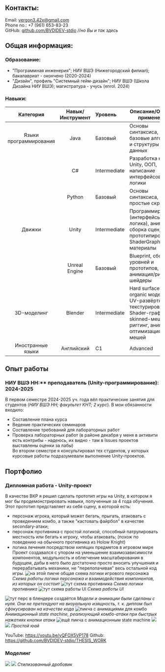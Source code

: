 ## Контакты:
Email: vergon3.42x@gmail.com \
Phone no.: +7 (961) 653-83-23  \
GitHub: [github.com/BVDIDEV-stdio](https://github.com/BVDIDEV-stdio) *//но Вы и так здесь* 

## Общая информация:
### Образование:
- "Программная инженерия"; НИУ ВШЭ (Нижегородский филиал); бакалавриат - окончено (2020-2024)
- "Дизайн", профиль "Системный гейм-дизайн"; НИУ ВШЭ (Школа Дизайна НИУ ВШЭ); магистратура - учусь (enrol. 2024)

### Навыки:
| Категория              | Навык/Инструмент | Уровень        | Описание/Области применения                                                                                                      |
|:----------------------:|:----------------:|:---------------|----------------------------------------------------------------------------------------------------------------------------------|
| Языки программирования | Java             | Базовый        | Основы синтаксиса, базовые алгоритмы и структуры данных                                                                          |
|                        | C#               | Intermediate   | Разработка на Unity, ООП, написание интерфейсов и логики                                                                         |
|                        | Python           | Базовый        | Основы синтаксиса, простые скрипты                                                                                               |
| Движки                 | Unity            | Intermediate   | Программирование (интерфейсы, логика), анимация, сборка сцен, прототипирование, ShaderGraph, материалы                           |
|                        | Unreal Engine    | Базовый        | Blueprint, сборка уровней и прототипов, анимация/риггинг, шейдеры                                                                |
| 3D-моделинг            | Blender          | Intermediate   | Hard surface и organic моделинг, UV-развёртки, текстурирование, Shader-графы, skinned-меши, риггинг, анимация, оптимизация мешей |
| Иностранные языки      | Английский       | C1             | Advanced                                                                                                                         |

## Опыт работы
### НИУ ВШЭ НН:** преподаватель (Unity-программирование): 2024-2025 

В первом семестре 2024-2025 уч. года вёл практические занятия для студентов (*НИУ ВШЭ НН; факультет КНТ; 2 курс*). В мои обязанности входило:
- Составление плана курса
- Ведение практических семинаров
- Составление требований для лабораторных работ
- Проверка лабораторных работ (в районе декабря у меня в активити есть контрибы - надеюсь, их видно - там в Issues проектов выставлены оценки за лабы)\
Во втором семестре я консультировал тех студентов, у которых курсовые работы подразумевали выполнение Unity-проектов.

## Портфолио
### Дипломная работа - Unity-проект
В качестве ВКР я решил сделать прототип игры на Unity, в котором я мог бы продемонстрировать навыки, полученные за 4 года обучения. Этот прототип представляет из себя сцену, в которой есть:
- персонаж игрока, который может бегать, прыгать, атаковать с проведением комбо, а также "кастовать файрбол" в качестве secondary-атаки;
- персонаж противника с простой логикой, способный патрулировать местность или бегать к игроку, чтобы атаковать; (похож по поведению на обычного противника из Holow Knight)
- логика лечения посредством хилящих предметов в игровом мире
Проект создавался с упором на уменьшение взаимозависимости компонентов, модульность и облегчение масштабирования в будущем, дабы в него было достаточно просто вносить улучшения и перерабатывать механики, не "перелопачивая" весь остальной код игры.
![на этой пикче общая схема логики игрового персонажа](/thesis_scheme_1.png)
  *Схема работы логики персонажа и взаимодействия компонентов, из которых он состоит*
![тут схема противника](/thesis_scheme_2.png)
*Схема логики противника*
![тут схема работы UI](/thesis_scheme_3.png)
  *Схема работы UI*

![тут перс в блендере создаётся](/thes_blender_skeletal_anim.png)
*Модели и анимации были сделаны с нуля. Они не претендуют на визуальную изящность, т. к. диплом был сфокусирован на качестве кода*
![пикча с анимациями для комбо](/thes_animtree_combo.png)
*Анимационный state machine, реализующий комбо-атаки при быстрых нажатиях кнопки атаки*
![ещё пикча с анимационным state machine](/thes_anim_states.png)
![](/thes_ui_1.png)
![](/thes_ui_2.png)
*Простой юай*

YouTube: https://youtu.be/yQFOX5VP178
Github: https://github.com/BVDIDEV-stdio/THESIS_WORK

### Моделинг
![](/SHOTGUN_STYLIZED.png)
![](/SHOTGUN_STYLIZED_2.png)
*Стилизованный дробовик*



